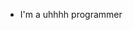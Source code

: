 - I'm a uhhhh programmer

<!---
apkhandkar/apkhandkar is a ✨ special ✨ repository because its `README.md` (this file) appears on your GitHub profile.
You can click the Preview link to take a look at your changes.
--->
